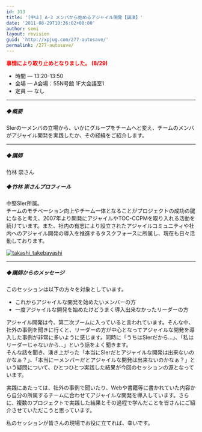 ```yaml
---
id: 313
title: '[中止] A-3 メンバから始めるアジャイル開発【講演】'
date: '2011-08-29T10:26:02+00:00'
author: semi
layout: revision
guid: 'http://xpjug.com/277-autosave/'
permalink: /277-autosave/
---
```


<font color="red">**事情により取り止めとなりました。 (8/29)**</font>

- 時間 — 13:20-13:50
- 会場 — A会場：55N号館 1F大会議室1
- 定員 — なし

---

##### ◆概要

SIerの一メンバの立場から、いかにグループをチームへと変え、チームのメンバがアジャイル開発を実践したか、その経緯をご紹介します。

---

##### ◆講師

竹林 崇さん

##### ◆竹林 崇さんプロフィール

中堅SIer所属。  
チームのモチベーション向上やチーム一体となることがプロジェクトの成功の鍵になると考え、2007年より開発にアジャイルやTOC-CCPMを取り入れる活動を続けています。また、社内の有志により設立されたアジャイルコミュニティや社内へのアジャイル開発の導入を推進するタスクフォースに所属し、現在も日々活動しております。

[![](http://xpjug.com/wp-content/uploads/2011/08/takashi_takebayashi-150x150.png "takashi_takebayashi")](http://xpjug.com/wp-content/uploads/2011/08/takashi_takebayashi.png)

---

##### ◆講師からのメッセージ

このセッションは以下の方々を対象としています。

- これからアジャイルな開発を始めたいメンバーの方
- 一度アジャイルな開発を始めたけどうまく導入出来なかったリーダーの方

アジャイル開発は今、第二次ブームに入っていると言われています。そんな中、社外の事例を聞きに行くと、リーダーの方が中心となってアジャイルな開発を導入した事例が非常に多いように感じます。同時に「うちはSIerだから…」、「私はリーダーじゃないから…」という話をよく聞きます。  
そんな話を聞き、湧き上がった「本当にSIerだとアジャイルな開発は出来ないのかなぁ？」、「本当に一メンバーだとアジャイルな開発は出来ないのかなぁ？」という疑問について、ひとつひとつ実践した結果が今回のセッションの源となっています。

実践にあたっては、社外の事例で聞いたり、Webや書籍等に書かれていた内容から自分の所属するチームに合わせてアジャイルな開発を導入しています。さらに、複数のプロジェクトで実践した結果とその過程で学んだことを皆さんにご紹介させていただこうと思っています。

私のセッションが皆さんの現場でお役に立てれば、幸いです。
